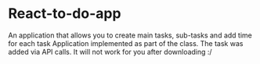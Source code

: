# React-to-do-app
An application that allows you to create main tasks, sub-tasks and add time for each task
Application implemented as part of the class. The task was added via API calls. It will not work for you after downloading :/ 
